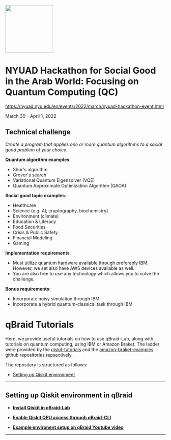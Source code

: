 [<img src="https://qbraid-static.s3.amazonaws.com/logos/Launch_on_qBraid_white.png" width="150">](https://account.qbraid.com?gitHubUrl=https://github.com/qBraid/NYUAD-2023.git)

# NYUAD Hackathon for Social Good in the Arab World: Focusing on Quantum Computing (QC)

https://nyuad.nyu.edu/en/events/2022/march/nyuad-hackathon-event.html

March 30 - April 1, 2022

## Technical challenge

_Create a program that applies one or more quantum algorithms to a social good
problem of your choice._

**Quantum algorithm examples**:

- Shor's algorithm
- Grover's search
- Variational Quantum Eigensolver (VQE)
- Quantum Approximate Optimization Algorithm (QAOA)

**Social good topic examples**:

- Healthcare
- Science (e.g. AI, cryptography, biochemistry)
- Environment (climate)
- Education & Literacy
- Food Securities
- Crisis & Public Safety
- Financial Modeling
- Gaming

**Implementation requirements**:

- Must utilize quantum hardware available through preferably IBM. However, we
  set also have AWS devices available as well.
- You are also free to use any technology which allows you to solve the
  challenge.

**Bonus requirements**:

- Incorporate noisy simulation through IBM
- Incorporate a hybrid quantum-classical task through IBM

# qBraid Tutorials

Here, we provide useful tutorials on how to use qBraid-Lab, along with tutorials
on quantum computing, using IBM or Amazon Braket. The ladder were provided by
the [qiskit-tutorials](https://github.com/qiskit/qiskit-tutorials) and the
[amazon-braket-examples](https://github.com/aws/amazon-braket-examples) github
repositories repsectively.

The repository is structured as follows:

- [Setting up Qiskit environment](qbraid_qiskit_setup/accessing_ibm_hardware.ipynb)

---

## <a name="qbraid">Setting up Qiskit environment in qBraid</a>

- [**Install Qiskit in qBraid-Lab**](qbraid_qiskit_setup/accessing_ibm_hardware.ipynb)

- [**Enable Qiskit QPU access through qBraid-CLI**](qbraid_qiskit_setup/accessing_ibm_hardware.ipynb)
- [**Example environent setup on qBraid Youtube video**](https://www.youtube.com/watch?v=LyavbzSkvRo)

---
